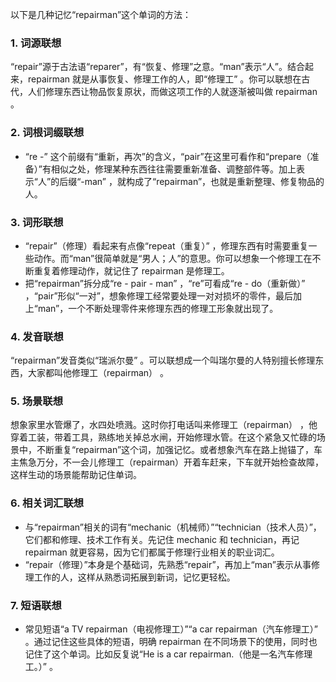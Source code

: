 以下是几种记忆“repairman”这个单词的方法：

### 1. 词源联想
 “repair”源于古法语“reparer”，有“恢复、修理”之意。“man”表示“人”。结合起来，repairman 就是从事恢复、修理工作的人，即“修理工” 。你可以联想在古代，人们修理东西让物品恢复原状，而做这项工作的人就逐渐被叫做 repairman 。

### 2. 词根词缀联想
 - “re -” 这个前缀有“重新，再次”的含义，“pair”在这里可看作和“prepare（准备）”有相似之处，修理某种东西往往需要重新准备、调整部件等。加上表示“人”的后缀“-man” ，就构成了“repairman”，也就是重新整理、修复物品的人。

### 3. 词形联想
 - “repair”（修理）看起来有点像“repeat（重复）” ，修理东西有时需要重复一些动作。而“man”很简单就是“男人；人”的意思。你可以想象一个修理工在不断重复着修理动作，就记住了 repairman 是修理工。
 - 把“repairman”拆分成“re - pair - man” ，“re”可看成“re - do（重新做）” ，“pair”形似“一对”，想象修理工经常要处理一对对损坏的零件，最后加上“man”，一个不断处理零件来修理东西的修理工形象就出现了。

### 4. 发音联想
 “repairman”发音类似“瑞派尔曼” 。可以联想成一个叫瑞尔曼的人特别擅长修理东西，大家都叫他修理工（repairman） 。

### 5. 场景联想
 想象家里水管爆了，水四处喷溅。这时你打电话叫来修理工（repairman） ，他穿着工装，带着工具，熟练地关掉总水闸，开始修理水管。在这个紧急又忙碌的场景中，不断重复“repairman”这个词，加强记忆。或者想象汽车在路上抛锚了，车主焦急万分，不一会儿修理工（repairman）开着车赶来，下车就开始检查故障，这样生动的场景能帮助记住单词。

### 6. 相关词汇联想
 - 与“repairman”相关的词有“mechanic（机械师）”“technician（技术人员）”，它们都和修理、技术工作有关。先记住 mechanic 和 technician，再记 repairman 就更容易，因为它们都属于修理行业相关的职业词汇。
 - “repair（修理）”本身是个基础词，先熟悉“repair”，再加上“man”表示从事修理工作的人，这样从熟悉词拓展到新词，记忆更轻松。

### 7. 短语联想
 - 常见短语“a TV repairman（电视修理工）”“a car repairman（汽车修理工）” 。通过记住这些具体的短语，明确 repairman 在不同场景下的使用，同时也记住了这个单词。比如反复说“He is a car repairman.（他是一名汽车修理工。）” 。 